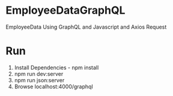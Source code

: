 # EmployeeDataGraphQL
EmployeeData Using GraphQL and Javascript and Axios Request 

# Run 
1. Install Dependencies - npm install 
2. npm run dev:server
3. npm run json:server
4. Browse localhost:4000/graphql
